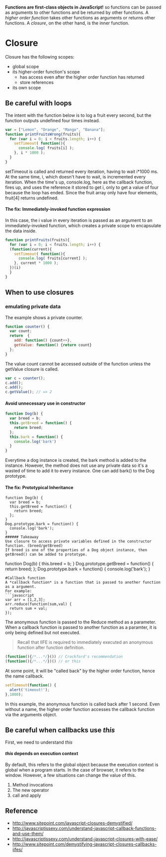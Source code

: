 **Functions are first-class objects in JavaScript!** so functions can be passed as arguments to other functions and be returned by other functions. 
A *higher order function* takes other functions as arguments or returns other functions. A *closure*, on the other hand, is the inner function. 
# Closure
Closure has the following scopes:
- global scope
- its higher-order function's scope
  - has access even after the higher order function has returned
  - store references
- its own scope 

## Be careful with loops
The intent with the function below is to log a fruit every second, but the function outputs undefined four times instead.
```javascript
var = ["Lemon", "Orange", "Mango", "Banana"];
function printFruitsWrong(fruits){
  for (var i = 0; i < fruits.length; i++) {
    setTimeout( function(){
      console.log( fruits[i] );
    }, i * 1000 );
  }
}
```
setTimeout is called and returned every iteration, having to wait i*1000 ms. At the same time, i, which doesn't have to wait, is incremented every iteration. When the time's up, console.log, here as the callback function, fires up, and uses the reference it stored to get i, only to get a value of four because the loop has ended. Since the fruit array only have four elements, fruit[4] returns undefined. 
#### The fix: Immediately-invoked function expression
In this case, the i value in every iteration is passed as an argument to an immediately-invoked function, which creates a private scope to encapsulate the data inside. 
```Javascript
function printFruits(fruits){
  for (var i = 0; i < fruits.length; i++) {
  (function(current){
    setTimeout( function(){
      console.log( fruits[current] );
    }, current * 1000 );
  })(i)
  }
}
```
## When to use closures
### emulating private data
The example shows a private counter. 
```javascript
function counter() {
  var count;
  return  {
    add: function() {count++},
    getValue: function() {return count}
  };
}
```
The value count cannot be accessed outside of the function unless the getValue closure is called.
```javascript
var c = counter();
c.add();
c.add();
c.getValue(); // => 2
```
#### Avoid unnecessary use in constructor
```javascript
function Dog(b) {
  var breed = b;
  this.getBreed = function() {
    return breed;
  };
  this.bark = function() {
    console.log('bark')
  }
}
```
Everytime a dog instance is created, the bark method is added to the instance. However, the method does not use any private data so it's a wasted of time to add it to every instance. One can add bark() to the Dog prototype. 
#### The fix: Prototypical Inheritance
```
function Dog(b) {
  var breed = b;
  this.getBreed = function() {
    return breed;
  };
}
Dog.prototype.bark = function() {
  console.log('bark');
}
###### Takeaway
Use closure to access private variables defined in the constructor function. (breed/getBreed)
If breed is one of the properties of a Dog object instance, then getBreed() can be added to prototype.
```
function Dog(b) {
  this.breed = b;
}
Dog.prototype.getBreed = function() {
  return breed;
};
Dog.prototype.bark = function() {
  console.log('bark');
}
```
#Callback function 
A *callback function* is a function that is passed to another function as a argument.
For example:
```javascript
var arr = [1,2,3];
arr.reduce(function(sum,val) {
  return sum + val;
});
```
The anonymous function is passed to the Reduce method as a parameter. 
When a callback function is passed to another function as a paramter, it is only being defined but not executed. 
> Recall that IIFE is required to immediately executed an anonymous function after function definition. 
```javascript
(function(){/*...*/}()) // Crockford's recommendation
(function(){/*...*/})() // or this 
```
>     

At some point, it will be "called back" by the higher order function, hence the name callback.
```javascript
setTimeout(function() {
  alert('timeout!');
},1000);
```
In this example, the anonymous function is called back after 1 second. Even without a name, the higher order function accesses the callback function via the arguments object.
## Be careful when callbacks use *this*
First, we need to understand *this*
#### *this* depends on execution context
By default, this refers to the global object because the execution context is global when a program starts. In the case of browser, it refers to the window. However, a few situations can change the value of this. 

1. Method invocations
2. The new operator
3. call and apply


## Reference
- http://www.sitepoint.com/javascript-closures-demystified/
- http://javascriptissexy.com/understand-javascript-callback-functions-and-use-them/
- http://javascriptissexy.com/understand-javascript-closures-with-ease/
- http://www.sitepoint.com/demystifying-javascript-closures-callbacks-iifes/